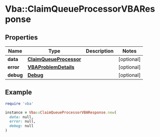 # Vba::ClaimQueueProcessorVBAResponse

## Properties

| Name | Type | Description | Notes |
| ---- | ---- | ----------- | ----- |
| **data** | [**ClaimQueueProcessor**](ClaimQueueProcessor.md) |  | [optional] |
| **error** | [**VBAProblemDetails**](VBAProblemDetails.md) |  | [optional] |
| **debug** | [**Debug**](Debug.md) |  | [optional] |

## Example

```ruby
require 'vba'

instance = Vba::ClaimQueueProcessorVBAResponse.new(
  data: null,
  error: null,
  debug: null
)
```

